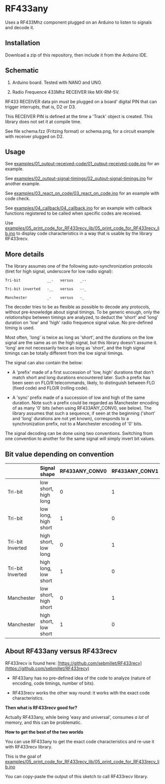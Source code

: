 RF433any
========

Uses a RF433Mhz component plugged on an Arduino to listen to signals and decode
it.


Installation
------------

Download a zip of this repository, then include it from the Arduino IDE.


Schematic
---------

1. Arduino board. Tested with NANO and UNO.

2. Radio Frequence 433Mhz RECEIVER like MX-RM-5V.

RF433 RECEIVER data pin must be plugged on a board' digital PIN that can
trigger interrupts, that is, D2 or D3.

This RECEIVER PIN is defined at the time a 'Track' object is created. This
library does not set it at compile time.

See file schema.fzz (Fritzing format) or schema.png, for a circuit example with
receiver plugged on D2.


Usage
-----

See [examples/01_output-received-code/01_output-received-code.ino](examples/01_output-received-code/01_output-received-code.ino)
for an example.

See [examples/02_output-signal-timings/02_output-signal-timings.ino](examples/02_output-signal-timings/02_output-signal-timings.ino)
for another example.

See [examples/03_react_on_code/03_react_on_code.ino](examples/03_react_on_code/03_react_on_code.ino)
for an example with code check.

See [examples/04_callback/04_callback.ino](examples/04_callback/04_callback.ino)
for an example with callback functions registered to be called when specific
codes are received.

Use [examples/05_print_code_for_RF433recv_lib/05_print_code_for_RF433recv_lib.ino](examples/05_print_code_for_RF433recv_lib/05_print_code_for_RF433recv_lib.ino)
to display code characteristics in a way that is usable by the library RF433recv.

More details
------------

The library assumes one of the following auto-synchronization protocols (tiret
for high signal, underscore for low radio signal):

    Tri-bit            __-   versus   _--

    Tri-bit inverted   -__   versus   --_

    Manchester         _-    versus   -_

The decoder tries to be as flexible as possible to decode any protocols,
without pre-knowledge about signal timings. To be generic enough, only the
_relationships_ between timings are analyzed, to deduct the 'short' and 'long'
duration on 'low' and 'high' radio frequence signal value. No pre-defined
timing is used.

Most often, 'long' is twice as long as 'short', and the durations on the low
signal are the same as on the high signal, but this library doesn't assume it.
'long' are not necessarily twice as long as 'short', and the high signal
timings can be totally different from the low signal timings.

The signal can also contain the below:

* A 'prefix' made of a first succession of 'low, high' durations that don't
match short and long durations encountered later. Such a prefix has been seen
on FLO/R telecommands, likely, to distinguish between FLO (fixed code) and
FLO/R (rolling code).

* A 'sync' prefix made of a succession of low and high of the same duration.
Note such a prefix could be regarded as Manchester encoding of as many '0' bits
(when using RF433ANY_CONV0, see below). The library assumes that such a
sequence, if seen at the beginning ('short' and 'long' durations are not yet
known), corresponds to a synchronization prefix, not to a Manchester encoding
of '0' bits.

The signal decoding can be done using two conventions.
Switching from one convention to another for the same signal will simply invert
bit values.


Bit value depending on convention
---------------------------------

|                  | Signal shape          | RF433ANY_CONV0 | RF433ANY_CONV1 |
| ---------------- | --------------------- | -------------- | -------------- |
| Tri-bit          | low short, high long  |        0       |        1       |
| Tri-bit          | low long, high short  |        1       |        0       |
| Tri-bit Inverted | high short, low long  |        0       |        1       |
| Tri-bit Inverted | high long, low short  |        1       |        0       |
| Manchester       | low short, high short |        0       |        1       |
| Manchester       | high short, low short |        1       |        0       |


About RF433any versus RF433recv
-------------------------------

RF433recv is found here:
[https://github.com/sebmillet/RF433recv](https://github.com/sebmillet/RF433recv)

- RF433any has no pre-defined idea of the code to analyze (nature of encoding,
code timings, number of bits).

- RF433recv works the other way round: it works with the exact code
characteristics.

**Then what is RF433recv good for?**

Actually RF433any, while being 'easy and universal', consumes *a lot* of
memory, and this can be problematic.

**How to get the best of the two worlds**

You can use RF433any to get the exact code characteristics and re-use it with
RF433recv library.

This is the goal of
[examples/05_print_code_for_RF433recv_lib/05_print_code_for_RF433recv_lib.ino](examples/05_print_code_for_RF433recv_lib/05_print_code_for_RF433recv_lib.ino)

You can copy-paste the output of this sketch to call RF433recv library.

